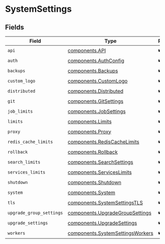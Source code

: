 # SystemSettings


## Fields

| Field                                                                                | Type                                                                                 | Required                                                                             | Description                                                                          |
| ------------------------------------------------------------------------------------ | ------------------------------------------------------------------------------------ | ------------------------------------------------------------------------------------ | ------------------------------------------------------------------------------------ |
| `api`                                                                                | [components.API](../../models/components/api.md)                                     | :heavy_check_mark:                                                                   | N/A                                                                                  |
| `auth`                                                                               | [components.AuthConfig](../../models/components/authconfig.md)                       | :heavy_check_mark:                                                                   | N/A                                                                                  |
| `backups`                                                                            | [components.Backups](../../models/components/backups.md)                             | :heavy_check_mark:                                                                   | N/A                                                                                  |
| `custom_logo`                                                                        | [components.CustomLogo](../../models/components/customlogo.md)                       | :heavy_check_mark:                                                                   | N/A                                                                                  |
| `distributed`                                                                        | [components.Distributed](../../models/components/distributed.md)                     | :heavy_check_mark:                                                                   | N/A                                                                                  |
| `git`                                                                                | [components.GitSettings](../../models/components/gitsettings.md)                     | :heavy_check_mark:                                                                   | N/A                                                                                  |
| `job_limits`                                                                         | [components.JobSettings](../../models/components/jobsettings.md)                     | :heavy_check_mark:                                                                   | N/A                                                                                  |
| `limits`                                                                             | [components.Limits](../../models/components/limits.md)                               | :heavy_check_mark:                                                                   | N/A                                                                                  |
| `proxy`                                                                              | [components.Proxy](../../models/components/proxy.md)                                 | :heavy_check_mark:                                                                   | N/A                                                                                  |
| `redis_cache_limits`                                                                 | [components.RedisCacheLimits](../../models/components/rediscachelimits.md)           | :heavy_check_mark:                                                                   | N/A                                                                                  |
| `rollback`                                                                           | [components.Rollback](../../models/components/rollback.md)                           | :heavy_check_mark:                                                                   | N/A                                                                                  |
| `search_limits`                                                                      | [components.SearchSettings](../../models/components/searchsettings.md)               | :heavy_check_mark:                                                                   | N/A                                                                                  |
| `services_limits`                                                                    | [components.ServicesLimits](../../models/components/serviceslimits.md)               | :heavy_check_mark:                                                                   | N/A                                                                                  |
| `shutdown`                                                                           | [components.Shutdown](../../models/components/shutdown.md)                           | :heavy_check_mark:                                                                   | N/A                                                                                  |
| `system`                                                                             | [components.System](../../models/components/system.md)                               | :heavy_check_mark:                                                                   | N/A                                                                                  |
| `tls`                                                                                | [components.SystemSettingsTLS](../../models/components/systemsettingstls.md)         | :heavy_check_mark:                                                                   | N/A                                                                                  |
| `upgrade_group_settings`                                                             | [components.UpgradeGroupSettings](../../models/components/upgradegroupsettings.md)   | :heavy_check_mark:                                                                   | N/A                                                                                  |
| `upgrade_settings`                                                                   | [components.UpgradeSettings](../../models/components/upgradesettings.md)             | :heavy_check_mark:                                                                   | N/A                                                                                  |
| `workers`                                                                            | [components.SystemSettingsWorkers](../../models/components/systemsettingsworkers.md) | :heavy_check_mark:                                                                   | N/A                                                                                  |